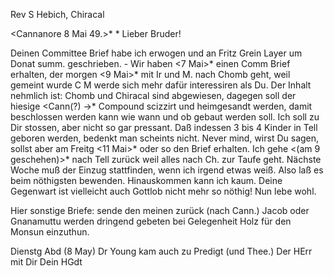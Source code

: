 

Rev S Hebich, Chiracal

 <Cannanore 8 Mai 49.>*
 <Dienst>*
Lieber Bruder!

Deinen Committee Brief habe ich erwogen und an Fritz Grein Layer um Donat summ. geschrieben. - Wir haben <7 Mai>* einen Comm Brief erhalten, der morgen <9 Mai>* mit Ir und M. nach Chomb geht, weil gemeint wurde C M werde sich mehr dafür interessiren als Du. Der Inhalt nehmlich ist: Chomb und Chiracal sind abgewiesen, dagegen soll der hiesige <Cann(?) ->* Compound scizzirt und heimgesandt werden, damit beschlossen werden kann wie wann und ob gebaut werden soll. Ich soll zu Dir stossen, aber nicht so gar pressant. Daß indessen 3 bis 4 Kinder in Tell geboren werden, bedenkt man scheints nicht. Never mind, wirst Du sagen, sollst aber am Freitg <11 Mai>* oder so den Brief erhalten. Ich gehe <(am 9 geschehen)>* nach Tell zurück weil alles nach Ch. zur Taufe geht. Nächste Woche muß der Einzug stattfinden, wenn ich irgend etwas weiß. Also laß es beim nöthigsten bewenden. Hinauskommen kann ich kaum. Deine Gegenwart ist vielleicht auch Gottlob nicht mehr so nöthig! Nun lebe wohl.

Hier sonstige Briefe: sende den meinen zurück (nach Cann.) Jacob oder Gnanamuttu werden dringend gebeten bei Gelegenheit Holz für den Monsun einzuthun.

Dienstg Abd (8 May) Dr Young kam auch zu Predigt (und Thee.) 
Der HErr mit Dir
 Dein HGdt

